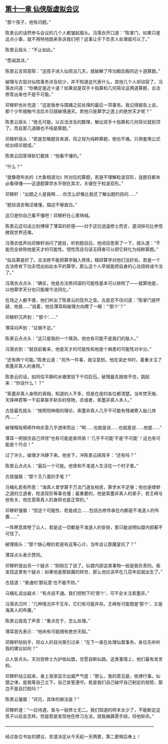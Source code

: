 ## [第十一章 仙侠版虚拟会议](https://www.xxbiquge.com/11_11207/5463434.html)


  “那个孩子，他有问题。”

  陈景云的话然参与会议的几个人都皱起眉头。冯落衣开口道：“陈掌门，如果只是这点小事，就不用特地跑来告诉我们吧？这事让手下负责人处理就可以了。”

  陈景云摇头：“不止如此。”

  “愿闻其详。”

  陈景云言简意赅：“这孩子进入仙院没几天，就破解了传功殿后殿的近十道算题。”

  破理与古慈对仙院事务涉及较少，并不知道这代表什么，其他几个人却动容了。冯落衣问道：“你确定是近十道？如果说是双手十指算和几何简论这两道算题，古法修答出来也不是不可能。”

  邓稼轩也补充道：“这是我参与围捕之前处理的最后一项事务。我记得报告上说，那个少年接触今法后半日就破境通天。若他只是算学之道上的绝世天才呢？”

  陈景云摇头：“绝无可能。以古法涉及的数理，解出双手十指算和几何简论就到顶了。而且那几道踢也不纯是算题。”

  邓稼轩摇头：“若是忽略题目来源，将之视为纯粹算题，倒也不难。只用套用公式给出结论就成。”

  陈景云回答得斩钉截铁：“他看不懂的。”

  “什么？”

  “就像德布衣的《大象相波功》所对应的算题，若是不理解粒波双形，连题目都未必看得懂——这道题算学水平倒在其次，关键在于粒波双形。”

  邓稼轩：“出题之人是我啊……你怎么好像比我还了解出题的目的……”

  “题目语言晦涩难懂，描述不够直白。”

  这只是你自己看不懂吧！邓稼轩在心里呐喊。

  陈景云这句话立刻博得了薄耳的好感——对于这位逍遥修士而言，遣词排句比参悟微观世界还难。

  冯落衣低声向邓稼轩询问了题目，听到题目后，他闭目思索了一下，摇头道：“不能完全排除他是天才的可能性。悟性而且句读无碍者可以把它转化为纯粹算题。”

  “姑且算是好了。古法修不能把算学融入修炼，精研算学对他们没好处。若是一个古法修肯下功夫悟出如此水平的算学，那么这个人早就能把自身的心法扭转成今法了。”

  冯落衣点点头：“确实，他是古法修间谍的可能性基本可以排除了——就算他是，以他算学天分也只能被今法同化。”

  在场之人都不傻，他们听出了陈景云的弦外之音。古慈忍不住问道：“陈掌门是怀疑，他是……”说着，他往薄耳和破理方向瞟了一眼：“‘那个’？”

  邓稼轩沉声到：“‘那个’……”

  薄耳闷声到：“证据不足。”

  陈景云点点头：“这只是我的一个猜测。他也有可能不是我们的敌人。”

  冯落衣到：“就目前看来，他是天才的可能性和他是个祸患的可能性对半分。”

  “还有两个可能。”陈景云道：“另外一件事，我注意到，他在读史书时，着重关注了索墨非真人的身陨。”

  陈景云的话，如同往平静的水塘里投下千钧巨石。破理最先按捺不住，跳起来：“你说什么！？”

  “索墨非真人身陨的真相，知道的人不多，但是在座的各位都清楚。当年焚天候、天择神君等一干前辈联手斩杀的怪物，亦或者，索墨非真人本人。”

  古慈最先摇头：“按照阳神阁的理论，索墨非真人几乎不可能有残魂寄入胎儿体内……”

  破理喉咙嗬嗬作响杀意几乎透体而出：“啊……也就是说……也就是说……他是……”

  薄耳一把按住自己师侄“也有可能是索师弟！‘几乎不可能’不是‘不可能’！这也有可能是个巧合！”

  过了许久，破理才冷静下来。他坐下，冲陈景云挥挥手：“还有吗？”

  陈景云点点头：“最后一个可能。他曾和不准道人生活在一个村子里。”

  古慈皱眉：“那个王八蛋的手笔？”

  马橘礼若有所思：“海真人曾学算于万法门道友柏恩，算学水平足够；他也是缥缈之道的立道者，粒波双形等事也懂；最重要的，他是索墨非真人的弟子，若王崎与他有关，他在意索真人的身陨也是正常的。”

  邓稼轩皱眉：“但这个可能性、若是成立……包括古修传承在内都是不准道人的布置……”

  一阵寒意席卷了众人，若是这一切都是不准道人的安排，那只能说明仙盟内部都不可信了。

  破理摇头：“那个缺心眼的若是有这等心计，当年会让那魔皇坑了？”

  薄耳点头表示赞同。

  邓稼轩提出另一个疑点：“刚刚忘了说了。仙盟内部这类事物一般是我负责的。我发现这里有个疑点：如果他是那妖魔的转世，那么他应该早在几百年前就出生了。”

  古慈道：“普通的‘那玩意’也不能不防。”

  马橘礼说出疑点：“有点说不通。我们控制下的‘那个’，可不会关注索墨非。”

  冯落衣沉吟：“几种情况并不互斥，它们有可能并存。王崎有可能既是‘那个’，又是海真人的布置。”

  陈景云提高了声音：“重点在于，怎么处理。”

  薄耳首先表示：“他尚有可能拥有绝世天赋。”

  邓稼轩拍拍手，将众人的目光吸引过来：“在下一直在处理仙盟事务，各位先听听我的建议如何？”

  众人皆点头。天剑宫修士为护佑仙盟，甘愿自断仙路。这类事情上，他们最有发言权。

  邓稼轩站立起来，身上渐渐显示出威严气度：“那么，我的意见是，依律行事。仙盟之律，是我等自己立下，自己宣誓遵守。若是我们自己破坏自己制定的规矩，那岂不是自打脸吗？”

  陈景云皱眉：“邓兄，具体的做法是？”

  邓稼轩道：“一应待遇，皆与一般修士无二。我们知道的样本太少了，不能断定这孩子以后会怎样。但是若是发现他在修习古法，就施展霹雳手段，将他斩杀。”

  ——————————————————————————————————

  经过各位书友的建议，贫道决定从今天起一天两更，第二更稍后奉上！

  
